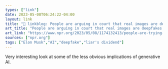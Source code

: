 ```yaml
---
types: ["link"]
date: 2023-05-08T06:24:22-04:00
layout: link
title: "🔗 linkblog: People are arguing in court that real images are deepfakes : NPR'"
art_title: "People are arguing in court that real images are deepfakes : NPR"
art_link: "https://www.npr.org/2023/05/08/1174132413/people-are-trying-to-claim-real-videos-are-deepfakes-the-courts-are-not-amused"
sources: ["npr.org"]
tags: ["Elon Musk","AI","deepfake","liar's dividend"]
---
```

Very interesting look at some of the less obvious implications of generative AI.  
 
